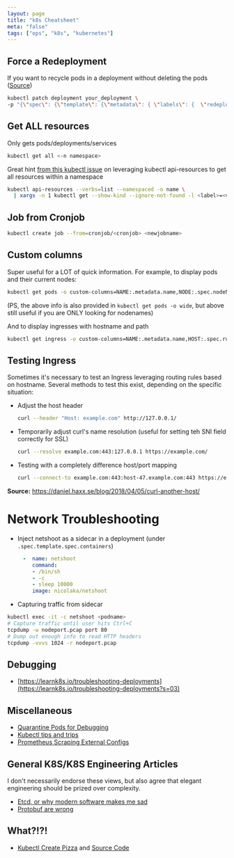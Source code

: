 ```yaml
---
layout: page
title: "k8s Cheatsheet"
meta: "false"
tags: ["ops", "k8s", "kubernetes"]
---
```

## Force a Redeployment

If you want to recycle pods in a deployment without deleting the pods ([Source](https://www.kevinsimper.dk/posts/trigger-a-redeploy-in-kubernetes))
```sh
kubectl patch deployment your_deployment \
-p "{\"spec\": {\"template\": {\"metadata\": { \"labels\": {  \"redeploy\": \"$(date +%s)\"}}}}}"
```

## Get ALL resources

Only gets pods/deployments/services

```sh
kubectl get all <-n namespace>
```

Great hint [from this kubectl issue](https://github.com/kubernetes/kubectl/issues/151#issuecomment-402003022) on leveraging kubectl api-resources
to get all resources within a namespace

```sh
kubectl api-resources --verbs=list --namespaced -o name \
  | xargs -n 1 kubectl get --show-kind --ignore-not-found -l <label>=<value> -n <namespace>
```

## Job from Cronjob

```sh
kubectl create job --from=cronjob/<cronjob> <newjobname>
```

## Custom columns

Super useful for a LOT of quick information.  For example, to display pods and their current nodes:

```sh
kubectl get pods -o custom-columns=NAME:.metadata.name,NODE:.spec.nodeName
```

(PS, the above info is also provided in `kubectl get pods -o wide`, but above still useful if you are ONLY looking for nodenames)

And to display ingresses with hostname and path

```sh
kubectl get ingress -o custom-columns=NAME:.metadata.name,HOST:.spec.rules[0].host,PATH:.spec.rules[0].http.paths[0].path
```

## Testing Ingress

Sometimes it's necessary to test an Ingress leveraging routing rules based on hostname.  Several methods to test this exist, depending on the specific situation:

- Adjust the host header

  ```sh
  curl --header "Host: example.com" http://127.0.0.1/
  ```

- Temporarily adjust curl's name resolution (useful for setting teh SNI field correctly for SSL)

  ```sh
  curl --resolve example.com:443:127.0.0.1 https://example.com/
  ```

- Testing with a completely difference host/port mapping

  ```sh
  curl --connect-to example.com:443:host-47.example.com:443 https://example.com/
  ```

**Source:**  <https://daniel.haxx.se/blog/2018/04/05/curl-another-host/>

# Network Troubleshooting

- Inject netshoot as a sidecar in a deployment (under `.spec.template.spec.containers`)

```yaml
     -  name: netshoot
        command:
        - /bin/sh
        - -c
        - sleep 10000
        image: nicolaka/netshoot
```

- Capturing traffic from sidecar

```sh
kubectl exec -it -c netshoot <podname>
# Capture traffic until user hits Ctrl+C
tcpdump -w nodeport.pcap port 80
# Dump out enough info to read HTTP headers
tcpdump -vvvs 1024 -r nodeport.pcap
```

## Debugging

- [https://learnk8s.io/troubleshooting-deployments](https://learnk8s.io/troubleshooting-deployments?s=03)

## Miscellaneous

- [Quarantine Pods for Debugging](https://www.reddit.com/r/kubernetes/comments/gt3uvg/how_to_quarantine_pods/)
- [Kubectl tips and trips](https://coreos.com/blog/kubectl-tips-and-tricks)
- [Prometheus Scraping External Configs](https://github.com/cablespaghetti/k3s-monitoring/blob/master/blackbox-exporter-values.yaml)

## General K8S/K8S Engineering Articles

I don't necessarily endorse these views, but also agree that elegant engineering should be prized over complexity.

- [Etcd, or why modern software makes me sad](https://www.roguelazer.com/2020/07/etcd-or-why-modern-software-makes-me-sad/)
- [Protobuf are wrong](https://reasonablypolymorphic.com/blog/protos-are-wrong/index.html)


## What?!?!

- [Kubectl Create Pizza](https://ops.tips/notes/kubernetes-pizza/) and [Source Code](https://github.com/cirocosta/pizza-controller)
